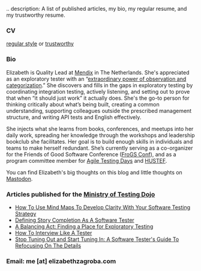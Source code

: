 .. description: A list of published articles, my bio, my regular resume, and my trustworthy resume. 

### CV
[regular style](../../assets/resumes/EZresume.pdf) or [trustworthy](../../assets/resumes/trustworthy-resume.pdf)


### Bio

Elizabeth is Quality Lead at [Mendix](https://www.mendix.com/) in The Netherlands. She's appreciated as an exploratory tester with an “[extraordinary power of observation and categorization](https://www.exploratorytestingacademy.com/appreciationmap/index.html).” She discovers and fills in the gaps in exploratory testing by coordinating integration testing, actively listening, and setting out to prove that when “it should just work” it actually does. She's the go-to person for thinking critically about what’s being built, creating a common understanding, supporting colleagues outside the prescribed management structure, and writing API tests and English effectively.

She injects what she learns from books, conferences, and meetups into her daily work, spreading her knowledge through the workshops and leadership bookclub she facilitates. Her goal is to build enough skills in individuals and teams to make herself redundant. She’s currently serving as a co-organizer for the Friends of Good Software Conference ([FroGS Conf](https://frogsconf.nl/])), and as a program committee member for [Agile Testing Days](https://frogsconf.nl/) and [HUSTEF](https://hustef.hu/). 

You can find Elizabeth's big thoughts on this blog and little thoughts on [Mastodon](https://chaos.social/@ez).

### Articles published for the [Ministry of Testing Dojo](https://dojo.ministryoftesting.com/)

- [How To Use Mind Maps To Develop Clarity With Your Software Testing Strategy](https://ministryoftesting.com/dojo/lessons/mind-maps-made-easy)
- [Defining Story Completion As A Software Tester](https://www.ministryoftesting.com/dojo/lessons/defining-story-completion-as-a-software-tester)
- [A Balancing Act: Finding a Place for Exploratory Testing](https://www.ministryoftesting.com/dojo/lessons/a-balancing-act-finding-a-place-for-exploratory-testing)
- [How To Interview Like A Tester](https://www.ministryoftesting.com/dojo/lessons/how-to-interview-like-a-tester)
- [Stop Tuning Out and Start Tuning In: A Software Tester&#39;s Guide To Refocusing On The Details](https://www.ministryoftesting.com/dojo/lessons/a-software-tester-s-guide-to-refocusing)

### Email: me [at] elizabethzagroba.com